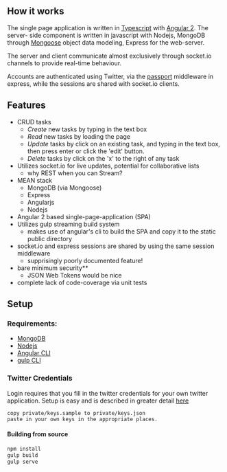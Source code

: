 ## How it works

The single page application is written in
[Typescript](https://www.typescriptlang.org/) with
[Angular 2](https://angular.io/). The server- side component is written in
javascript with Nodejs, MongoDB through [Mongoose](http://mongoosejs.com/)
object data modeling, Express for the web-server.

The server and client communicate almost exclusively through socket.io channels
to provide real-time behaviour.

Accounts are authenticated using Twitter, via the [passport](http://passportjs.org/)
middleware in express, while the sessions are shared with socket.io clients.

## Features

* CRUD tasks
  - *Create* new tasks by typing in the text box
  - *Read* new tasks by loading the page
  - *Update* tasks by click on an existing task, and typing in the text box,
   then press enter or click the 'edit' button.
  - *Delete* tasks by click on the 'x' to the right of any task
* Utilizes socket.io for live updates, potential for collaborative lists
  - why REST when you can Stream?
* MEAN stack
  - MongoDB (via Mongoose)
  - Express
  - Angularjs
  - Nodejs
* Angular 2 based single-page-application (SPA)
* Utilizes gulp streaming build system
  - makes use of angular's cli to build the SPA and copy it to the static public
  directory
* socket.io and express sessions are shared by using the same session middleware
  - supprisingly poorly documented feature!
* bare minimum security**
  - JSON Web Tokens would be nice
* complete lack of code-coverage via unit tests

## Setup

### Requirements:

* [MongoDB](https://www.mongodb.com/)
* [Nodejs](https://nodejs.org/en/)
* [Angular CLI](https://cli.angular.io/)
* [gulp CLI](https://github.com/gulpjs/gulp/blob/master/docs/getting-started.md)

### Twitter Credentials
Login requires that you fill in the twitter credentials for your own twitter
application. Setup is easy and is described in greater detail
[here](http://passportjs.org/docs/twitter)

```text
copy private/keys.sample to private/keys.json
paste in your own keys in the appropriate places.
```

#### Building from source
```bash
npm install
gulp build
gulp serve
```
